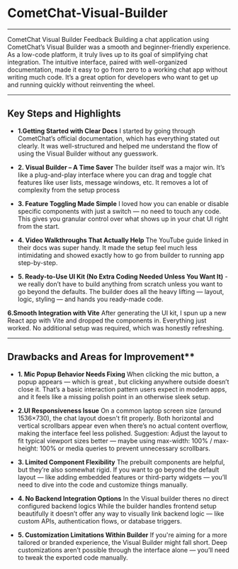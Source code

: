 # CometChat-Visual-Builder
----
CometChat Visual Builder Feedback
Building a chat application using CometChat’s Visual Builder was a smooth and beginner-friendly experience. As a low-code platform, it truly lives up to its goal of simplifying chat integration. The intuitive interface, paired with well-organized documentation, made it easy to go from zero to a working chat app without writing much code. It’s a great option for developers who want to get up and running quickly without reinventing the wheel.

---
## Key Steps and Highlights
- **1.Getting Started with Clear Docs**
I started by going through CometChat’s official documentation, which has everything stated out clearly. It was well-structured and helped me understand the flow of using the Visual Builder without any guesswork.

- **2. Visual Builder – A Time Saver**
The builder itself was a major win. It’s like a plug-and-play interface where you can drag and toggle chat features like user lists, message windows, etc. It removes a lot of complexity from the setup process 

- **3. Feature Toggling Made Simple**
I loved how you can enable or disable specific components with just a switch — no need to touch any code. This gives you granular control over what shows up in your chat UI right from the start.

- **4. Video Walkthroughs That Actually Help**
The YouTube guide linked in their docs was super handy. It made the setup feel much less intimidating and showed exactly how to go from builder to running app step-by-step.

- **5. Ready-to-Use UI Kit (No Extra Coding Needed Unless You Want It)** -
we really don’t have to build anything from scratch unless you want to go beyond the defaults. The builder does all the heavy lifting — layout, logic, styling — and hands you ready-made code.

**6.Smooth Integration with Vite**
After generating the UI kit, I spun up a new React app with Vite and dropped the components in. Everything just worked. No additional setup was required, which was honestly refreshing.

----
  
## Drawbacks and Areas for Improvement**
- **1. Mic Popup Behavior Needs Fixing**
When clicking the mic button, a popup appears — which is great , but clicking anywhere outside doesn’t close it. That’s a basic interaction pattern users expect in modern apps, and it feels like a missing polish point in an otherwise sleek setup.

- **2.UI Responsiveness Issue**
On a common laptop screen size (around 1536×730), the chat layout doesn't fit properly.
Both horizontal and vertical scrollbars appear even when there’s no actual content overflow, making the interface feel less polished.
Suggestion: Adjust the layout to fit typical viewport sizes better — maybe using max-width: 100% / max-height: 100% or media queries to prevent unnecessary scrollbars.

- **3. Limited Component Flexibility**
The prebuilt components are helpful, but they’re also somewhat rigid. If you want to go beyond the default layout — like adding embedded features or third-party widgets — you’ll need to dive into the code and customize things manually.

- **4. No Backend Integration Options**
In the Visual builder theres no direct configured backend logics
While the builder handles frontend setup beautifully it doesn’t offer any way to visually link backend logic — like custom APIs, authentication flows, or database triggers. 

- **5. Customization Limitations Within Builder**
If you're aiming for a more tailored or branded experience, the Visual Builder might fall short. Deep customizations aren’t possible through the interface alone — you’ll need to tweak the exported code manually.


